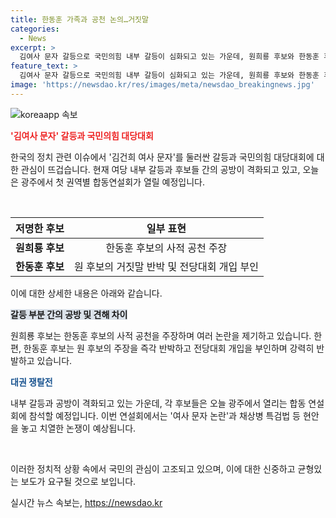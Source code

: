 ```yaml
---
title: 한동훈 가족과 공천 논의…거짓말
categories:
  - News
excerpt: >
  김여사 문자 갈등으로 국민의힘 내부 갈등이 심화되고 있는 가운데, 원희룡 후보와 한동훈 후보 간의 혼란한 공천 과정과 관련된 격돌이 이어지고 있습니다. 권역별 첫 합동연설회가 열리는데 앞서, 후보들 간의 갈등이 예상돼 극적인 공방이 예상됩니다.
feature_text: >
  김여사 문자 갈등으로 국민의힘 내부 갈등이 심화되고 있는 가운데, 원희룡 후보와 한동훈 후보 간의 혼란한 공천 과정과 관련된 격돌이 이어지고 있습니다. 권역별 첫 합동연설회가 열리는데 앞서, 후보들 간의 갈등이 예상돼 극적인 공방이 예상됩니다.
image: 'https://newsdao.kr/res/images/meta/newsdao_breakingnews.jpg'
---
```


<p><img src="https://newsdao.kr/res/images/meta/newsdao_breakingnews.jpg" alt="koreaapp 속보" /></p>

<p><b><span style="color: #ee2323;">'김여사 문자' 갈등과 국민의힘 대당대회</span></b></p>

<p>한국의 정치 관련 이슈에서 '김건희 여사 문자'를 둘러싼 갈등과 국민의힘 대당대회에 대한 관심이 뜨겁습니다. 현재 여당 내부 갈등과 후보들 간의 공방이 격화되고 있고, 오늘은 광주에서 첫 권역별 합동연설회가 열릴 예정입니다.</p>

<p data-ke-size="size16">&nbsp;</p>

<table>
<thead>
<tr>
<th style="text-align: center;">저명한 후보</th>
<th style="text-align: center;">일부 표현</th>
</tr>
</thead>
<tbody>
<tr>
<td style="text-align: center;"><b>원희룡 후보</b></td>
<td style="text-align: center;">한동훈 후보의 사적 공천 주장</td>
</tr>
<tr>
<td style="text-align: center;"><b>한동훈 후보</b></td>
<td style="text-align: center;">원 후보의 거짓말 반박 및 전당대회 개입 부인</td>
</tr>
</tbody>
</table>

<p>이에 대한 상세한 내용은 아래와 같습니다.</p>

<p><b><span style="background-color: #21538527;">갈등 부분 간의 공방 및 견해 차이</span></b></p>

<p>원희룡 후보는 한동훈 후보의 사적 공천을 주장하며 여러 논란을 제기하고 있습니다. 한편, 한동훈 후보는 원 후보의 주장을 즉각 반박하고 전당대회 개입을 부인하며 강력히 반발하고 있습니다.</p>

<p><b><span style="color: #1a5490;">대권 쟁탈전</span></b></p>

<p>내부 갈등과 공방이 격화되고 있는 가운데, 각 후보들은 오늘 광주에서 열리는 합동 연설회에 참석할 예정입니다. 이번 연설회에서는 '여사 문자 논란'과 채상병 특검법 등 현안을 놓고 치열한 논쟁이 예상됩니다.</p>

<p data-ke-size="size16">&nbsp;</p>

<p>이러한 정치적 상황 속에서 국민의 관심이 고조되고 있으며, 이에 대한 신중하고 균형있는 보도가 요구될 것으로 보입니다.</p>
실시간 뉴스 속보는, <a href="https://newsdao.kr" rel="dofollow">https://newsdao.kr</a>


